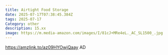 ```yaml
---
title: Airtight Food Storage
date: 2025-07-17T07:38:45.384Z
tags: 2025-07-17
Category: other
description: 15.xx
image: https://m.media-amazon.com/images/I/81cJ+MRe4eL._AC_SL1500_.jpg
---
```

https://amzlink.to/az09HYOwjQaay
AD